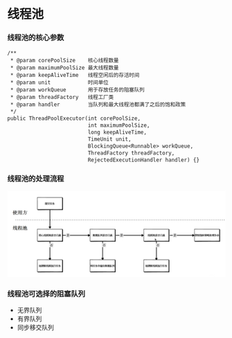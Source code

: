 # 线程池
### 线程池的核心参数
```
/**
 * @param corePoolSize    核心线程数量
 * @param maximumPoolSize 最大线程数量
 * @param keepAliveTime   线程空闲后的存活时间
 * @param unit            时间单位
 * @param workQueue       用于存放任务的阻塞队列
 * @param threadFactory   线程工厂类
 * @param handler         当队列和最大线程池都满了之后的饱和政策
 */
public ThreadPoolExecutor(int corePoolSize, 
                          int maximumPoolSize, 
                          long keepAliveTime, 
                          TimeUnit unit,
                          BlockingQueue<Runnable> workQueue, 
                          ThreadFactory threadFactory,
                          RejectedExecutionHandler handler) {}
```

### 线程池的处理流程
![](.线程池_images/线程池的处理流程.png)

### 线程池可选择的阻塞队列
- 无界队列
- 有界队列
- 同步移交队列
